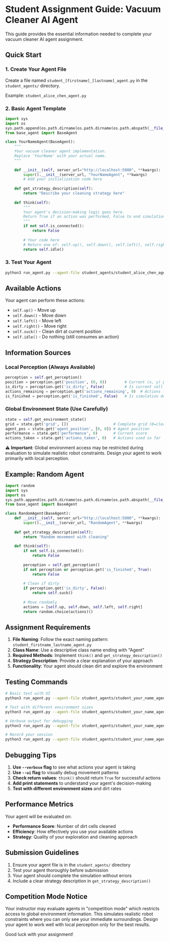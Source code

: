 # Student Assignment Guide: Vacuum Cleaner AI Agent

This guide provides the essential information needed to complete your vacuum cleaner AI agent assignment.

## Quick Start

### 1. Create Your Agent File
Create a file named `student_[firstname]_[lastname]_agent.py` in the `student_agents/` directory.

Example: `student_alice_chen_agent.py`

### 2. Basic Agent Template
```python
import sys
import os
sys.path.append(os.path.dirname(os.path.dirname(os.path.abspath(__file__))))
from base_agent import BaseAgent

class YourNameAgent(BaseAgent):
    """
    Your vacuum cleaner agent implementation.
    Replace 'YourName' with your actual name.
    """
    
    def __init__(self, server_url="http://localhost:5000", **kwargs):
        super().__init__(server_url, "YourNameAgent", **kwargs)
        # Add your initialization code here
    
    def get_strategy_description(self):
        return "Describe your cleaning strategy here"
    
    def think(self):
        """
        Your agent's decision-making logic goes here.
        Return True if an action was performed, False to end simulation.
        """
        if not self.is_connected():
            return False
        
        # Your code here
        # Return one of: self.up(), self.down(), self.left(), self.right(), self.suck(), self.idle()
        return self.idle()
```

### 3. Test Your Agent
```bash
python3 run_agent.py --agent-file student_agents/student_alice_chen_agent.py --ui
```

## Available Actions

Your agent can perform these actions:
- `self.up()` - Move up
- `self.down()` - Move down
- `self.left()` - Move left
- `self.right()` - Move right
- `self.suck()` - Clean dirt at current position
- `self.idle()` - Do nothing (still consumes an action)

## Information Sources

### Local Perception (Always Available)
```python
perception = self.get_perception()
position = perception.get('position', (0, 0))        # Current (x, y) position
is_dirty = perception.get('is_dirty', False)         # Is current cell dirty?
actions_remaining = perception.get('actions_remaining', 0)  # Actions left
is_finished = perception.get('is_finished', False)   # Is simulation done?
```

### Global Environment State (Use Carefully)
```python
state = self.get_environment_state()
grid = state.get('grid', [])                    # Complete grid (0=clean, 1=dirty)
agent_pos = state.get('agent_position', [0, 0]) # Agent position
performance = state.get('performance', 0)       # Current score
actions_taken = state.get('actions_taken', 0)   # Actions used so far
```

⚠️ **Important**: Global environment access may be restricted during evaluation to simulate realistic robot constraints. Design your agent to work primarily with local perception.

## Example: Random Agent
```python
import random
import sys
import os
sys.path.append(os.path.dirname(os.path.dirname(os.path.abspath(__file__))))
from base_agent import BaseAgent

class RandomAgent(BaseAgent):
    def __init__(self, server_url="http://localhost:5000", **kwargs):
        super().__init__(server_url, "RandomAgent", **kwargs)
    
    def get_strategy_description(self):
        return "Random movement with cleaning"
    
    def think(self):
        if not self.is_connected():
            return False
        
        perception = self.get_perception()
        if not perception or perception.get('is_finished', True):
            return False
        
        # Clean if dirty
        if perception.get('is_dirty', False):
            return self.suck()
        
        # Move randomly
        actions = [self.up, self.down, self.left, self.right]
        return random.choice(actions)()
```

## Assignment Requirements

1. **File Naming**: Follow the exact naming pattern: `student_firstname_lastname_agent.py`
2. **Class Name**: Use a descriptive class name ending with "Agent"
3. **Required Methods**: Implement `think()` and `get_strategy_description()`
4. **Strategy Description**: Provide a clear explanation of your approach
5. **Functionality**: Your agent should clean dirt and explore the environment

## Testing Commands

```bash
# Basic test with UI
python3 run_agent.py --agent-file student_agents/student_your_name_agent.py --ui

# Test with different environment sizes
python3 run_agent.py --agent-file student_agents/student_your_name_agent.py --size 10 --dirt-rate 0.5 --ui

# Verbose output for debugging
python3 run_agent.py --agent-file student_agents/student_your_name_agent.py --verbose

# Record your session
python3 run_agent.py --agent-file student_agents/student_your_name_agent.py --record --ui
```
## Debugging Tips

1. **Use `--verbose` flag** to see what actions your agent is taking
2. **Use `--ui` flag** to visually debug movement patterns
3. **Check return values**: `think()` should return `True` for successful actions
4. **Add print statements** to understand your agent's decision-making
5. **Test with different environment sizes** and dirt rates

## Performance Metrics

Your agent will be evaluated on:
- **Performance Score**: Number of dirt cells cleaned
- **Efficiency**: How effectively you use your available actions
- **Strategy**: Quality of your exploration and cleaning approach

## Submission Guidelines

1. Ensure your agent file is in the `student_agents/` directory
2. Test your agent thoroughly before submission
3. Your agent should complete the simulation without errors
4. Include a clear strategy description in `get_strategy_description()`

## Competition Mode Notice

Your instructor may evaluate agents in "competition mode" which restricts access to global environment information. This simulates realistic robot constraints where you can only see your immediate surroundings. Design your agent to work well with local perception only for the best results.

Good luck with your assignment!
